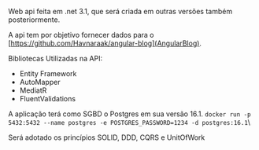 Web api feita em .net 3.1, que será criada em outras versões também posteriormente.

A api tem por objetivo fornecer dados para o [https://github.com/Havnaraak/angular-blog](AngularBlog).

Bibliotecas Utilizadas na API:
<ul>
  <li>Entity Framework</li>
  <li>AutoMapper</li>
  <li>MediatR</li>
  <li>FluentValidations</li>
</ul>

A aplicação terá como SGBD o Postgres em sua versão 16.1.
```docker run -p 5432:5432 --name postgres -e POSTGRES_PASSWORD=1234 -d postgres:16.1```\

Será adotado os princípios SOLID, DDD, CQRS e UnitOfWork
